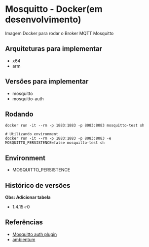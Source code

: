 # Mosquitto - Docker(em desenvolvimento)

Imagem Docker para rodar o Broker MQTT Mosquitto

## Arquiteturas para implementar

* x64
* arm

## Versões para implementar

* mosquitto
* mosquitto-auth

## Rodando

```
docker run -it --rm -p 1883:1883 -p 8083:8083 mosquitto-test sh

# Utilizando environment
docker run -it --rm -p 1883:1883 -p 8083:8083 -e MOSQUITTO_PERSISTENCE=false mosquitto-test sh
```

## Environment

* MOSQUITTO_PERSISTENCE


## Histórico de versões

**Obs: Adicionar tabela**

* 1.4.15-r0

## Referências

* [Mosquitto auth plugin](https://github.com/douglaszuqueto/mosquitto-auth-plugin)
* [ambientum](https://github.com/codecasts/ambientum)
